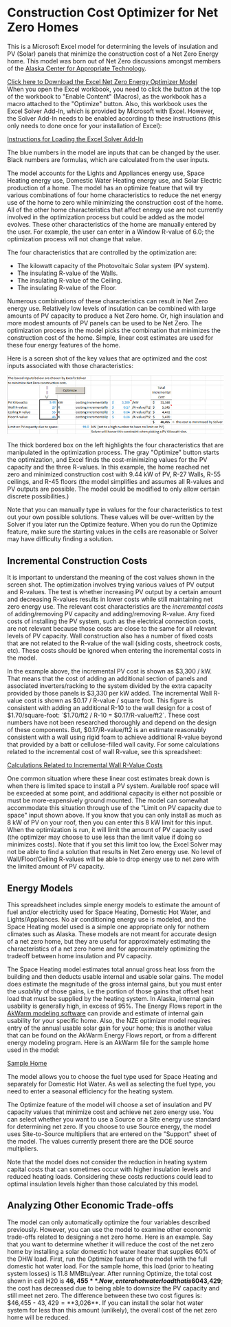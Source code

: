 # Construction Cost Optimizer for Net Zero Homes

This is a Microsoft Excel model for determining the levels of insulation and PV (Solar) panels that minimize the construction cost of a Net Zero Energy home.  This model was born out of Net Zero discussions amongst members of the [Alaska Center for Appropriate Technology](http://acat.org/).

[Click here to Download the Excel Net Zero Energy Optimizer Model](Net-Zero-Optimizer.xlsm?raw=true)  
When you open the Excel workbook, you need to click the button at the top of the workbook to "Enable Content" (Macros), as the workbook has a macro attached to the "Optimize" button.  Also, this workbook uses the Excel Solver Add-In, which is provided by Microsoft with Excel.  However, the Solver Add-In needs to be enabled according to these instructions (this only needs to done once for your installation of Excel):

<a href="https://support.office.com/en-sg/article/Load-the-Solver-Add-in-0e6760e3-dab5-4fd4-bebb-15ee311a4316" target="_blank">Instructions for Loading the Excel Solver Add-In</a>

The blue numbers in the model are inputs that can be changed by the user.  Black numbers are formulas, which are calculated from the user inputs.

The model accounts for the Lights and Appliances energy use, Space Heating energy use, Domestic Water Heating energy use, and Solar Electric production of a home.  The model has an optimize feature that will try various combinations of four home characteristics to reduce the net energy use of the home to zero while minimizing the construction cost of the home.  All of the other home characteristics that affect energy use are not currently involved in the optimization process but could be added as the model evolves.  These other characteristics of the home are manually entered by the user. For example, the user can enter in a Window R-value of 6.0; the optimization process will not change that value.

The four characteristics that are controlled by the optimization are:

* The kilowatt capacity of the Photovoltaic Solar system (PV system).
* The insulating R-value of the Walls.
* The insulating R-value of the Ceiling.
* The insulating R-value of the Floor.

Numerous combinations of these characteristics can result in Net Zero energy use.  Relatively low levels of insulation can be combined with large amounts of PV capacity to produce a Net Zero home.  Or, high insulation and more modest amounts of PV panels can be used to be Net Zero.  The optimization process in the model picks the combination that minimizes the construction cost of the home.  Simple, linear cost estimates are used for these four energy features of the home.

Here is a screen shot of the key values that are optimized and the cost inputs associated with those characteristics:

![Optimization Inputs](images/opt_inputs.jpg)

The thick bordered box on the left highlights the four characteristics that are manipulated in the optimization process.  The gray "Optimize" button starts the optimization, and Excel finds the cost-minimizing values for the PV capacity and the three R-values.  In this example, the home reached net zero and minimized construction cost with 9.44 kW of PV, R-27 Walls, R-55 ceilings, and R-45 floors (the model simplifies and assumes all R-values and PV outputs are possible.  The model could be modified to only allow certain discrete possibilities.)

Note that you can manually type in values for the four characteristics to test out your own possible solutions.  These values will be over-written by the Solver if you later run the Optimize feature.  When you do run the Optimize feature, make sure the starting values in the cells are reasonable or Solver may have difficulty finding a solution.

## Incremental Construction Costs

It is important to understand the meaning of the cost values shown in the screen shot.  The optimization involves trying various values of PV output and R-values.  The test is whether increasing PV output by a certain amount and decreasing R-values results in lower costs while still maintaining net zero energy use.  The relevant cost characteristics are the *incremental costs* of adding/removing PV capacity and adding/removing R-value.  Any fixed costs of installing the PV system, such as the electrical connection costs, are not relevant because those costs are close to the same for all relevant levels of PV capacity.  Wall construction also has a number of fixed costs that are not related to the R-value of the wall (siding costs, sheetrock costs, etc).  These costs should be ignored when entering the incremental costs in the model.

In the example above, the incremental PV cost is shown as $3,300 / kW.  That means that the cost of adding an additional section of panels and associated inverters/racking to the system divided by the extra capacity provided by those panels is $3,330 per kW added.  The incremental Wall R-value cost is shown as $0.17 / R-value / square foot.  This figure is consistent with adding an additional R-10 to the wall design for a cost of $1.70/square-foot:   `$1.70/ft2 / R-10 = $0.17/R-value/ft2`.  These cost numbers have not been researched thoroughly and depend on the design of these components.  But, $0.17/R-value/ft2 is an estimate reasonably consistent with a wall using rigid foam to achieve additional R-value beyond that provided by a batt or cellulose-filled wall cavity.  For some calculations related to the incremental cost of wall R-value, see this spreadsheet:

[Calculations Related to Incremental Wall R-Value Costs](Incremental-Insulation-Costs.xlsx?raw=true)

One common situation where these linear cost estimates break down is when there is limited space to install a PV system.  Available roof space will be exceeded at some point, and additional capacity is either not possible or must be more-expensively ground mounted.  The model can somewhat accommodate this situation through use of the "Limit on PV capacity due to space" input shown above.  If you know that you can only install as much as 8 kW of PV on your roof, then you can enter this 8 kW limit for this input.  When the optimization is run, it will limit the amount of PV capacity used (the optimizer may choose to use less than the limit value if doing so minimizes costs).  Note that if you set this limit too low, the Excel Solver may not be able to find a solution that results in Net Zero energy use.  No level of Wall/Floor/Ceiling R-values will be able to drop energy use to net zero with the limited amount of PV capacity.

## Energy Models

This spreadsheet includes simple energy models to estimate the amount of fuel and/or electricity used for Space Heating, Domestic Hot Water, and Lights/Appliances.  No air conditioning energy use is modeled, and the Space Heating model used is a simple one appropriate only for nothern climates such as Alaska.  These models are not meant for accurate design of a net zero home, but they are useful for approximately estimating the characteristics of a net zero home and for approximately optimizing the tradeoff between home insulation and PV capacity.

The Space Heating model estimates total annual gross heat loss from the building and then deducts usable internal and usable solar gains.  The model does estimate the magnitude of the gross internal gains, but you must enter the *usability* of those gains, i.e the portion of those gains that offset heat load that must be supplied by the heating system.  In Alaska, internal gain usability is generally high, in excess of 95%.  The Energy Flows report in the [AkWarm modeling software](http://analysisnorth.com/AkWarm/AkWarm2download.html) can provide and estimate of internal gain usability for your specific home.  Also, the NZE optimizer model requires entry of the annual usable solar gain for your home; this is another value that can be found on the AkWarm Energy Flows report, or from a different energy modeling program.  Here is an AkWarm file for the sample home used in the model:

[Sample Home](Optimizer-Test-House.hm2?raw=true)

The model allows you to choose the fuel type used for Space Heating and separately for Domestic Hot Water.  As well as selecting the fuel type, you need to enter a seasonal efficiency for the heating system.

The Optimize feature of the model will choose a set of insulation and PV capacity values that minimize cost and achieve net zero energy use.  You can select whether you want to use a Source or a Site energy use standard for determining net zero.  If you choose to use Source energy, the model uses Site-to-Source multipliers that are entered on the "Support" sheet of the model.  The values currently present there are the DOE source multipliers.

Note that the model does not consider the reduction in heating system capital costs that can sometimes occur with higher insulation levels and reduced heating loads.  Considering these costs reductions could lead to optimal insulation levels higher than those calculated by this model.

## Analyzing Other Economic Trade-offs

The model can only automatically optimize the four variables described previously.  However, you can use the model to examine other economic trade-offs related to designing a net zero home.  Here is an example.  Say that you want to determine whether it will reduce the cost of the net zero home by installing a solar domestic hot water heater that supplies 60% of the DHW load.  First, run the Optimize feature of the model with the full domestic hot water load.  For the sample home, this load (prior to heating system losses) is 11.8 MMBtu/year.  After running Optimize, the total cost shown in cell H20 is **$46,455**.  Now, enter a hot water load that is 60% less:  `11.8 MMBtu * 0.4 = 4.7 MMBtu`.  Rerun the Optimize feature and examine the new total cost in cell H20.  The new cost is **$43,429**; the cost has decreased due to being able to downsize the PV capacity and still meet net zero.  The difference between these two cost figures is:  $46,455 - $43,429 = **$3,026**.  If you can install the solar hot water system for less than this amount (unlikely), the overall cost of the net zero home will be reduced.

